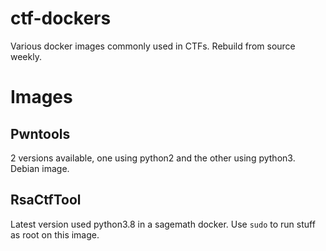 # ctf-dockers
Various docker images commonly used in CTFs.
Rebuild from source weekly.

# Images

## Pwntools

2 versions available, one using python2 and the other using python3. Debian image.

## RsaCtfTool

Latest version used python3.8 in a sagemath docker.
Use `sudo` to run stuff as root on this image.
